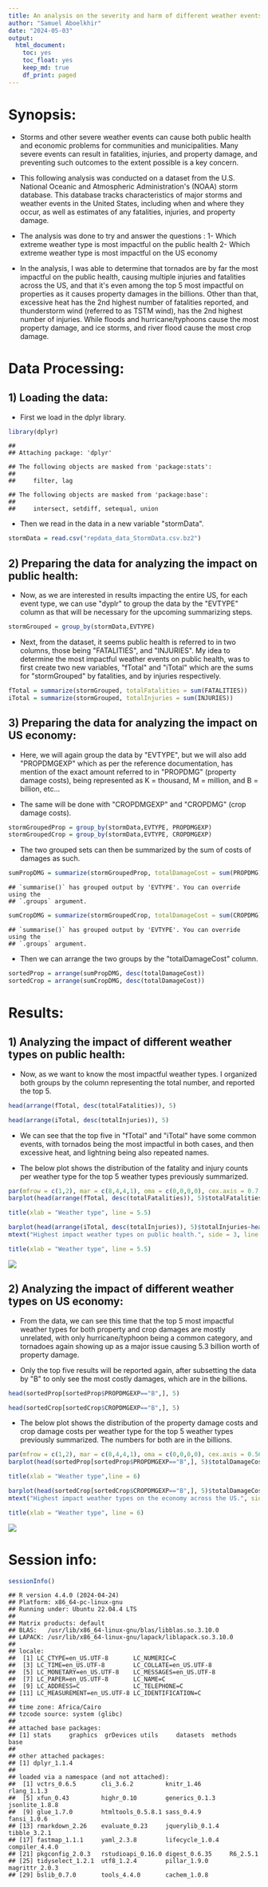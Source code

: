 ```yaml
---
title: An analysis on the severity and harm of different weather events on public health and economy in the US.
author: "Samuel Aboelkhir"
date: "2024-05-03"
output: 
  html_document:
    toc: yes
    toc_float: yes
    keep_md: true
    df_print: paged
---
```



# Synopsis:

- Storms and other severe weather events can cause both public health and economic problems for communities and municipalities. Many severe events can result in fatalities, injuries, and property damage, and preventing such outcomes to the extent possible is a key concern.

- This following analysis was conducted on a dataset from the U.S. National Oceanic and Atmospheric Administration's (NOAA) storm database. This database tracks characteristics of major storms and weather events in the United States, including when and where they occur, as well as estimates of any fatalities, injuries, and property damage.

- The analysis was done to try and answer the questions :
1- Which extreme weather type is most impactful on the public health
2- Which extreme weather type is most impactful on the US economy

- In the analysis, I was able to determine that tornados are by far the most impactful on the public health, causing multiple injuries and fatalities across the US, and that it's even among the top 5 most impactful on properties as it causes property damages in the billions. Other than that, excessive heat has the 2nd highest number of fatalities reported, and thunderstorm wind (referred to as TSTM wind), has the 2nd highest number of injuries. While floods and hurricane/typhoons cause the most property damage, and ice storms, and river flood cause the most crop damage.

# Data Processing:

## 1) Loading the data:

- First we load in the dplyr library.


```r
library(dplyr)
```

```
## 
## Attaching package: 'dplyr'
```

```
## The following objects are masked from 'package:stats':
## 
##     filter, lag
```

```
## The following objects are masked from 'package:base':
## 
##     intersect, setdiff, setequal, union
```

- Then we read in the data in a new variable "stormData".


```r
stormData = read.csv("repdata_data_StormData.csv.bz2")
```

## 2) Preparing the data for analyzing the impact on public health:

-   Now, as we are interested in results impacting the entire US, for each event type, we can use "dyplr" to group the data by the "EVTYPE" column as that will be necessary for the upcoming summarizing steps.


```r
stormGrouped = group_by(stormData,EVTYPE)
```

-   Next, from the dataset, it seems public health is referred to in two columns, those being "FATALITIES", and "INJURIES". My idea to determine the most impactful weather events on public health, was to first create two new variables, "fTotal" and "iTotal" which are the sums for "stormGrouped" by fatalities, and by injuries respectively.


```r
fTotal = summarize(stormGrouped, totalFatalities = sum(FATALITIES))
iTotal = summarize(stormGrouped, totalInjuries = sum(INJURIES))
```

## 3) Preparing the data for analyzing the impact on US economy:

-   Here, we will again group the data by "EVTYPE", but we will also add "PROPDMGEXP" which as per the reference documentation, has mention of the exact amount referred to in "PROPDMG" (property damage costs), being represented as K = thousand, M = million, and B = billion, etc...

-   The same will be done with "CROPDMGEXP" and "CROPDMG" (crop damage costs).


```r
stormGroupedProp = group_by(stormData,EVTYPE, PROPDMGEXP)
stormGroupedCrop = group_by(stormData,EVTYPE, CROPDMGEXP)
```

-   The two grouped sets can then be summarized by the sum of costs of damages as such.


```r
sumPropDMG = summarize(stormGroupedProp, totalDamageCost = sum(PROPDMG))
```

```
## `summarise()` has grouped output by 'EVTYPE'. You can override using the
## `.groups` argument.
```

```r
sumCropDMG = summarize(stormGroupedCrop, totalDamageCost = sum(CROPDMG))
```

```
## `summarise()` has grouped output by 'EVTYPE'. You can override using the
## `.groups` argument.
```

-   Then we can arrange the two groups by the "totalDamageCost" column.


```r
sortedProp = arrange(sumPropDMG, desc(totalDamageCost))
sortedCrop = arrange(sumCropDMG, desc(totalDamageCost))
```

# Results:

## 1) Analyzing the impact of different weather types on public health:

-   Now, as we want to know the most impactful weather types. I organized both groups by the column representing the total number, and reported the top 5.


```r
head(arrange(fTotal, desc(totalFatalities)), 5)
```

<div data-pagedtable="false">
  <script data-pagedtable-source type="application/json">
{"columns":[{"label":["EVTYPE"],"name":[1],"type":["chr"],"align":["left"]},{"label":["totalFatalities"],"name":[2],"type":["dbl"],"align":["right"]}],"data":[{"1":"TORNADO","2":"5633"},{"1":"EXCESSIVE HEAT","2":"1903"},{"1":"FLASH FLOOD","2":"978"},{"1":"HEAT","2":"937"},{"1":"LIGHTNING","2":"816"}],"options":{"columns":{"min":{},"max":[10]},"rows":{"min":[10],"max":[10]},"pages":{}}}
  </script>
</div>

```r
head(arrange(iTotal, desc(totalInjuries)), 5)
```

<div data-pagedtable="false">
  <script data-pagedtable-source type="application/json">
{"columns":[{"label":["EVTYPE"],"name":[1],"type":["chr"],"align":["left"]},{"label":["totalInjuries"],"name":[2],"type":["dbl"],"align":["right"]}],"data":[{"1":"TORNADO","2":"91346"},{"1":"TSTM WIND","2":"6957"},{"1":"FLOOD","2":"6789"},{"1":"EXCESSIVE HEAT","2":"6525"},{"1":"LIGHTNING","2":"5230"}],"options":{"columns":{"min":{},"max":[10]},"rows":{"min":[10],"max":[10]},"pages":{}}}
  </script>
</div>

-   We can see that the top five in "fTotal" and "iTotal" have some common events, with tornados being the most impactful in both cases, and then excessive heat, and lightning being also repeated names.

-  The below plot shows the distribution of the fatality and injury counts per weather type for the top 5 weather types previously summarized.


```r
par(mfrow = c(1,2), mar = c(8,4,4,1), oma = c(0,0,0,0), cex.axis = 0.7, cex.lab = 0.8)
barplot(head(arrange(fTotal, desc(totalFatalities)), 5)$totalFatalities~head(arrange(fTotal, desc(totalFatalities)), 5)$EVTYPE, xlab = "", ylab = "Total fatalities across the US", las = 2)

title(xlab = "Weather type", line = 5.5)

barplot(head(arrange(iTotal, desc(totalInjuries)), 5)$totalInjuries~head(arrange(iTotal, desc(totalInjuries)), 5)$EVTYPE, xlab = "", ylab = "Total injuries across the US", las = 2)
mtext("Highest impact weather types on public health.", side = 3, line = -2, outer = TRUE)

title(xlab = "Weather type", line = 5.5)
```

![](An-analysis-on-the-severity-and-harm-of-different-weather-events-on-public-health-and-economy_files/figure-html/The-plots-1.png)<!-- -->

## 2) Analyzing the impact of different weather types on US economy:

- From the data, we can see this time that the top 5 most impactful weather types for both property and crop damages are mostly unrelated, with only hurricane/typhoon being a common category, and tornadoes again showing up as a major issue causing 5.3 billion worth of property damage.

- Only the top five results will be reported again, after subsetting the data by "B" to only see the most costly damages, which are in the billions.


```r
head(sortedProp[sortedProp$PROPDMGEXP=="B",], 5)
```

<div data-pagedtable="false">
  <script data-pagedtable-source type="application/json">
{"columns":[{"label":["EVTYPE"],"name":[1],"type":["chr"],"align":["left"]},{"label":["PROPDMGEXP"],"name":[2],"type":["chr"],"align":["left"]},{"label":["totalDamageCost"],"name":[3],"type":["dbl"],"align":["right"]}],"data":[{"1":"FLOOD","2":"B","3":"122.50"},{"1":"HURRICANE/TYPHOON","2":"B","3":"65.50"},{"1":"STORM SURGE","2":"B","3":"42.56"},{"1":"HURRICANE","2":"B","3":"5.70"},{"1":"TORNADO","2":"B","3":"5.30"}],"options":{"columns":{"min":{},"max":[10]},"rows":{"min":[10],"max":[10]},"pages":{}}}
  </script>
</div>

```r
head(sortedCrop[sortedCrop$CROPDMGEXP=="B",], 5)
```

<div data-pagedtable="false">
  <script data-pagedtable-source type="application/json">
{"columns":[{"label":["EVTYPE"],"name":[1],"type":["chr"],"align":["left"]},{"label":["CROPDMGEXP"],"name":[2],"type":["chr"],"align":["left"]},{"label":["totalDamageCost"],"name":[3],"type":["dbl"],"align":["right"]}],"data":[{"1":"ICE STORM","2":"B","3":"5.00"},{"1":"RIVER FLOOD","2":"B","3":"5.00"},{"1":"HURRICANE/TYPHOON","2":"B","3":"1.51"},{"1":"DROUGHT","2":"B","3":"1.50"},{"1":"HEAT","2":"B","3":"0.40"}],"options":{"columns":{"min":{},"max":[10]},"rows":{"min":[10],"max":[10]},"pages":{}}}
  </script>
</div>

- The below plot shows the distribution of the property damage costs and crop damage costs per weather type for the top 5 weather types previously summarized. The numbers for both are in the billions.


```r
par(mfrow = c(1,2), mar = c(8,4,4,1), oma = c(0,0,0,0), cex.axis = 0.56, cex.lab = 0.8)
barplot(head(sortedProp[sortedProp$PROPDMGEXP=="B",], 5)$totalDamageCost~head(sortedProp[sortedProp$PROPDMGEXP=="B",], 5)$EVTYPE, xlab = "", ylab = "Property damage costs in billions", las = 2)

title(xlab = "Weather type",line = 6)

barplot(head(sortedCrop[sortedCrop$CROPDMGEXP=="B",], 5)$totalDamageCost~head(sortedCrop[sortedCrop$CROPDMGEXP=="B",], 5)$EVTYPE, xlab = "", ylab = "Crop damage costs in billions", las = 2)
mtext("Highest impact weather types on the economy across the US.", side = 3, line = -2, outer = TRUE)

title(xlab = "Weather type", line = 6)
```

![](An-analysis-on-the-severity-and-harm-of-different-weather-events-on-public-health-and-economy_files/figure-html/2nd-Plot-1.png)<!-- -->

# Session info:


```r
sessionInfo()
```

```
## R version 4.4.0 (2024-04-24)
## Platform: x86_64-pc-linux-gnu
## Running under: Ubuntu 22.04.4 LTS
## 
## Matrix products: default
## BLAS:   /usr/lib/x86_64-linux-gnu/blas/libblas.so.3.10.0 
## LAPACK: /usr/lib/x86_64-linux-gnu/lapack/liblapack.so.3.10.0
## 
## locale:
##  [1] LC_CTYPE=en_US.UTF-8       LC_NUMERIC=C              
##  [3] LC_TIME=en_US.UTF-8        LC_COLLATE=en_US.UTF-8    
##  [5] LC_MONETARY=en_US.UTF-8    LC_MESSAGES=en_US.UTF-8   
##  [7] LC_PAPER=en_US.UTF-8       LC_NAME=C                 
##  [9] LC_ADDRESS=C               LC_TELEPHONE=C            
## [11] LC_MEASUREMENT=en_US.UTF-8 LC_IDENTIFICATION=C       
## 
## time zone: Africa/Cairo
## tzcode source: system (glibc)
## 
## attached base packages:
## [1] stats     graphics  grDevices utils     datasets  methods   base     
## 
## other attached packages:
## [1] dplyr_1.1.4
## 
## loaded via a namespace (and not attached):
##  [1] vctrs_0.6.5       cli_3.6.2         knitr_1.46        rlang_1.1.3      
##  [5] xfun_0.43         highr_0.10        generics_0.1.3    jsonlite_1.8.8   
##  [9] glue_1.7.0        htmltools_0.5.8.1 sass_0.4.9        fansi_1.0.6      
## [13] rmarkdown_2.26    evaluate_0.23     jquerylib_0.1.4   tibble_3.2.1     
## [17] fastmap_1.1.1     yaml_2.3.8        lifecycle_1.0.4   compiler_4.4.0   
## [21] pkgconfig_2.0.3   rstudioapi_0.16.0 digest_0.6.35     R6_2.5.1         
## [25] tidyselect_1.2.1  utf8_1.2.4        pillar_1.9.0      magrittr_2.0.3   
## [29] bslib_0.7.0       tools_4.4.0       cachem_1.0.8
```
